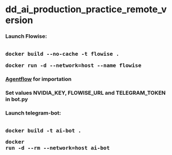 # dd_ai_production_practice_remote_version

### Launch Flowise: <br><br> <pre>docker build --no-cache -t flowise .</pre> <pre>docker run -d --network=host --name flowise</pre>

### [Agentflow](https://github.com/Piankov-Michail/dd_ai_production_practice_remote_version/blob/main/Agentflow.json) for importation <br>

### Set values NVIDIA_KEY, FLOWISE_URL and TELEGRAM_TOKEN in bot.py <br>
### Launch telegram-bot: <br><br> <pre>docker build -t ai-bot .</pre> <pre>docker run -d --rm --network=host ai-bot</pre>
